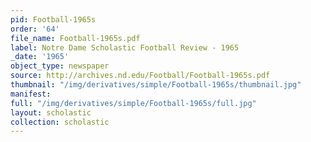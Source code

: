 ```yaml
---
pid: Football-1965s
order: '64'
file_name: Football-1965s.pdf
label: Notre Dame Scholastic Football Review - 1965
_date: '1965'
object_type: newspaper
source: http://archives.nd.edu/Football/Football-1965s.pdf
thumbnail: "/img/derivatives/simple/Football-1965s/thumbnail.jpg"
manifest:
full: "/img/derivatives/simple/Football-1965s/full.jpg"
layout: scholastic
collection: scholastic
---
```


